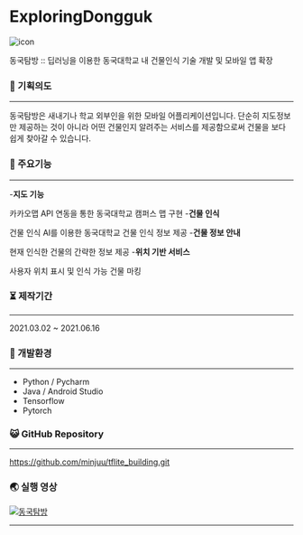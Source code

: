 # ExploringDongguk

![icon](https://user-images.githubusercontent.com/57933061/122952166-cf485780-d3b8-11eb-99f8-d0a3d6456923.png)

동국탐방 :: 딥러닝을 이용한 동국대학교 내 건물인식 기술 개발 및 모바일 앱 확장


### 📄 기획의도

------



동국탐방은 새내기나 학교 외부인을 위한 모바일 어플리케이션입니다. 
단순히 지도정보만 제공하는 것이 아니라 어떤 건물인지 알려주는 서비스를 제공함으로써 건물을 보다 쉽게 찾아갈 수 있습니다.





### 🌷 주요기능

------

-**지도 기능** 

  카카오맵 API 연동을 통한 동국대학교 캠퍼스 맵 구현
-**건물 인식** 

  건물 인식 AI를 이용한 동국대학교 건물 인식 정보 제공
-**건물 정보 안내** 

  현재 인식한 건물의 간략한 정보 제공
-**위치 기반 서비스** 

  사용자 위치 표시 및 인식 가능 건물 마킹


### ⏳ 제작기간

------

2021.03.02 ~ 2021.06.16




### 💫 개발환경

------

- Python / Pycharm
- Java / Android Studio
- Tensorflow
- Pytorch



### 😺 GitHub Repository

------

https://github.com/minjuu/tflite_building.git



### 🌏 실행 영상

[![동국탐방](http://img.youtube.com/vi/EqErHPd4NzU/0.jpg)](https://www.youtube.com/watch?v=EqErHPd4NzU) 

------


